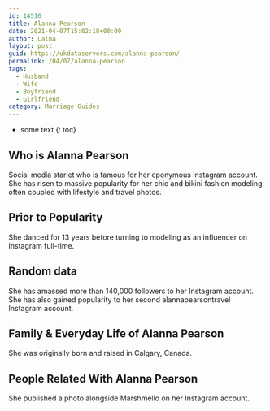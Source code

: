 ```yaml
---
id: 14516
title: Alanna Pearson
date: 2021-04-07T15:02:18+00:00
author: Laima
layout: post
guid: https://ukdataservers.com/alanna-pearson/
permalink: /04/07/alanna-pearson
tags:
  - Husband
  - Wife
  - Boyfriend
  - Girlfriend
category: Marriage Guides
---
```


* some text
{: toc}


## Who is Alanna Pearson
                  
                  
                  
Social media starlet who is famous for her eponymous Instagram account. She has risen to massive popularity for her chic and bikini fashion modeling often coupled with lifestyle and travel photos. 
                  
              
            
              
            
                
                
                
## Prior to Popularity
                  
                  
                  
She danced for 13 years before turning to modeling as an influencer on Instagram full-time. 
                  
              
            
              
            
                
                
                
## Random data
                  
                  
                  
She has amassed more than 140,000 followers to her Instagram account. She has also gained popularity to her second alannapearsontravel Instagram account. 
                  
              
            
              
            
                
                
                
## Family & Everyday Life of Alanna Pearson
                  
                  
                  
She was originally born and raised in Calgary, Canada. 
                  
              
            
              
            
                
                
                
## People Related With Alanna Pearson
                  
                  
                  
She published a photo alongside Marshmello on her Instagram account. 
                  
              
            
              
            
                
              
            
              
              
            
            
              
            
          
          
          
